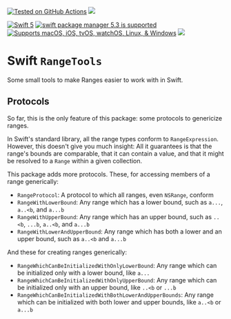 [![Tested on GitHub Actions](https://github.com/RougeWare/Swift-Range-Tools/actions/workflows/swift.yml/badge.svg)](https://github.com/RougeWare/Swift-Range-Tools/actions/workflows/swift.yml) [![](https://www.codefactor.io/repository/github/rougeware/swift-range-tools/badge)](https://www.codefactor.io/repository/github/rougeware/swift-range-tools)

[![Swift 5](https://img.shields.io/badge/swift-5-brightgreen.svg?logo=swift&logoColor=white)](https://swift.org) [![swift package manager 5.3 is supported](https://img.shields.io/badge/swift%20package%20manager-5.3-brightgreen.svg)](https://swift.org/package-manager) [![Supports macOS, iOS, tvOS, watchOS, Linux, & Windows](https://img.shields.io/badge/macOS%20%7C%20iOS%20%7C%20tvOS%20%7C%20watchOS%20%7C%20Linux%20%7C%20Windows-grey.svg)](./Package.swift) 
[![](https://img.shields.io/github/release-date/rougeware/swift-range-tools?label=latest%20release)](https://github.com/RougeWare/Swift-range-tools/releases/latest)


# Swift `RangeTools` #

Some small tools to make Ranges easier to work with in Swift.



## Protocols ##

So far, this is the only feature of this package: some protocols to genericize ranges.

In Swift's standard library, all the range types conform to `RangeExpression`. However, this doesn't give you much insight: All it guarantees is that the range's bounds are comparable, that it can contain a value, and that it might be resolved to a `Range` within a given collection.

This package adds more protocols. These, for accessing members of a range generically:

- `RangeProtocol`: A protocol to which all ranges, even `NSRange`, conform
- `RangeWithLowerBound`: Any range which has a lower bound, such as `a...`, `a..<b`, and `a...b`
- `RangeWithUpperBound`: Any range which has an upper bound, such as `..<b`, `...b`, `a..<b`, and `a...b`
- `RangeWithLowerAndUpperBound`: Any range which has both a lower and an upper bound, such as `a..<b` and `a...b`

And these for creating ranges generically:

- `RangeWhichCanBeInitializedWithOnlyLowerBound`: Any range which can be initialized only with a lower bound, like `a...`
- `RangeWhichCanBeInitializedWithOnlyUpperBound`: Any range which can be initialized only with an upper bound, like `..<b` or `...b`
- `RangeWhichCanBeInitializedWithBothLowerAndUpperBounds`: Any range which can be initialized with both lower and upper bounds, like `a..<b` or `a...b`

